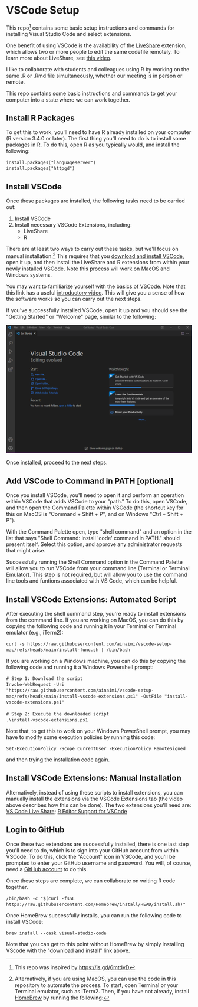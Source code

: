 # VSCode Setup

This repo[^1] contains some basic setup instructions and commands for installing Visual Studio Code and select extensions. 

One benefit of using VSCode is the availability of the [LiveShare](https://marketplace.visualstudio.com/items?itemName=MS-vsliveshare.vsliveshare) extension, which allows two or more people to edit the 
same codefile remotely. To learn more about LiveShare, see [this video](https://youtu.be/A2ceblXTBBc).

I like to collaborate with students and colleagues using R by working on the same .R or .Rmd file simultaneously, whether our 
meeting is in person or remote.

This repo contains some basic instructions and commands to get your computer into a state where we can work together.

## Install R Packages

To get this to work, you'll need to have R already installed on your computer (R version 3.4.0 or later). The first thing 
you'll need to do is to install some packages in R. To do this, open R as you typically would, and install the following:

```
install.packages("languageserver")
install.packages("httpgd")
```

## Install VSCode

Once these packages are installed, the following tasks need to be carried out:

1) Install VSCode
2) Install necessary VSCode Extensions, including:
    - LiveShare
    - R

There are at least two ways to carry out these tasks, but we'll focus on manual installation.[^2] This requires that you
[download and install VSCode](https://code.visualstudio.com/), open it up, and then install the LiveShare and R extensions
from within your newly installed VSCode. Note this process will work on MacOS and Windows systems. 

You may want to familiarize yourself with the [basics of VSCode](https://code.visualstudio.com/docs/introvideos/basics).
Note that this link has a useful [introductory video](https://youtu.be/B-s71n0dHUk). This will give you a sense of how the software
works so you can carry out the next steps.

If you've successfully installed VSCode, open it up and you should see the "Getting Started" or "Welcome" page, similar to the following:

![Example VSCode Welcome](./vscode_img.png)

Once installed, proceed to the next steps.

## Add VSCode to Command in PATH [optional]

Once you install VSCode, you'll need to open it and perform an operation within VSCode that adds VSCode to your "path." To 
do this, open VSCode, and then open the Command Palette within VSCode (the shortcut key for this on MacOS is "Command + Shift + P", and 
on Windows "Ctrl + Shift + P").

With the Command Palette open, type "shell command" and an option in the list that says "Shell Command: Install 'code' command in PATH." 
should present itself. Select this option, and approve any administrator requests that might arise. 

Successfully running the Shell Command option in the Command Palette will allow you to run VSCode from your command 
line (Terminal or Terminal Emulator). This step is not required, but will allow you to use the command line tools and funtions associated
with VS Code, which can be helpful.

## Install VSCode Extensions: Automated Script

After executing the shell command step, you're ready to install extensions from the command line. If you are working on MacOS, you can do this by 
copying the following code and running it in your Terminal or Terminal emulator (e.g., iTerm2): 

```
curl -s https://raw.githubusercontent.com/ainaimi/vscode-setup-mac/refs/heads/main/install-func.sh | /bin/bash
```

If you are working on a Windows machine, you can do this by copying the following code and running it a Windows Powershell prompt:

```
# Step 1: Download the script
Invoke-WebRequest -Uri "https://raw.githubusercontent.com/ainaimi/vscode-setup-mac/refs/heads/main/install-vscode-extensions.ps1" -OutFile "install-vscode-extensions.ps1"

# Step 2: Execute the downloaded script
.\install-vscode-extensions.ps1
```

Note that, to get this to work on your Windows PowerShell prompt, you may have to modify some execution policies by running this code:

```
Set-ExecutionPolicy -Scope CurrentUser -ExecutionPolicy RemoteSigned
```

and then trying the installation code again.

## Install VSCode Extensions: Manual Installation

Alternatively, instead of using these scripts to install extensions, you can manually install the extensions via the VSCode Extensions 
tab (the video above describes how this can be done). The two extensions you'll need are: [VS Code Live Share](https://marketplace.visualstudio.com/items?itemName=MS-vsliveshare.vsliveshare); 
[R Editor Support for VSCode](https://marketplace.visualstudio.com/items?itemName=REditorSupport.r)

## Login to GitHub

Once these two extensions are successfully installed, there is one last step you'll need to do, which is to sign into your GitHub account 
from within VSCode. To do this, click the "Account" icon in VSCode, and you'll be prompted to enter your GitHub username and 
password. You will, of course, need a [GitHub account](https://github.com/) to do this.

Once these steps are complete, we can collaborate on writing R code together.

[^1]: This repo was inspired by https://is.gd/6mtdvD

[^2]: Alternatively, if you are using MacOS, you can use the code in this repository to automate the process. To start, open Terminal
or your Terminal emulator, such as iTerm2. Then, if you have not already, install [HomeBrew](https://brew.sh/) by running the following:
```
/bin/bash -c "$(curl -fsSL https://raw.githubusercontent.com/Homebrew/install/HEAD/install.sh)"
```
Once HomeBrew successfully installs, you can run the following code to install VSCode:
```
brew install --cask visual-studio-code
```
Note that you can get to this point without HomeBrew by simply installing VScode with the "download and install" link above.